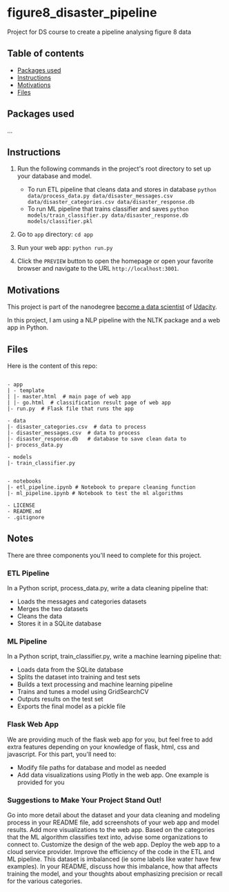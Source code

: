 # figure8_disaster_pipeline
Project for DS course to create a pipeline analysing figure 8 data


## Table of contents

- [Packages used](#packages_used)
- [Instructions](#instructions)
- [Motivations](#motivations)
- [Files](#files)


## Packages used

...

## Instructions
1. Run the following commands in the project's root directory to set up your database and model.

    - To run ETL pipeline that cleans data and stores in database
        `python data/process_data.py data/disaster_messages.csv data/disaster_categories.csv data/disaster_response.db`
    - To run ML pipeline that trains classifier and saves
        `python models/train_classifier.py data/disaster_response.db models/classifier.pkl`

2. Go to `app` directory: `cd app`

3. Run your web app: `python run.py`

4. Click the `PREVIEW` button to open the homepage or open your favorite browser and navigate to the URL `http://localhost:3001`.



## Motivations

This project is part of the nanodegree [become a data scientist](https://eu.udacity.com/course/data-scientist-nanodegree--nd025) of [Udacity](https://eu.udacity.com/).

In this project, I am using a NLP pipeline with the NLTK package and a web app in Python.



## Files

Here is the content of this repo:

```text

- app
| - template
| |- master.html  # main page of web app
| |- go.html  # classification result page of web app
|- run.py  # Flask file that runs the app

- data
|- disaster_categories.csv  # data to process 
|- disaster_messages.csv  # data to process
|- disaster_response.db   # database to save clean data to
|- process_data.py

- models
|- train_classifier.py


- notebooks
|- etl_pipeline.ipynb # Notebook to prepare cleaning function
|- ml_pipeline.ipynb # Notebook to test the ml algorithms

- LICENSE
- README.md
- .gitignore

```


## Notes
There are three components you'll need to complete for this project.
### ETL Pipeline
In a Python script, process_data.py, write a data cleaning pipeline that:

- Loads the messages and categories datasets
- Merges the two datasets
- Cleans the data
- Stores it in a SQLite database

### ML Pipeline
In a Python script, train_classifier.py, write a machine learning pipeline that:

- Loads data from the SQLite database
- Splits the dataset into training and test sets
- Builds a text processing and machine learning pipeline
- Trains and tunes a model using GridSearchCV
- Outputs results on the test set
- Exports the final model as a pickle file

### Flask Web App
We are providing much of the flask web app for you, but feel free to add extra features depending on your knowledge of flask, html, css and javascript. For this part, you'll need to:

- Modify file paths for database and model as needed
- Add data visualizations using Plotly in the web app. One example is provided for you





### Suggestions to Make Your Project Stand Out!
Go into more detail about the dataset and your data cleaning and modeling process in your README file, add screenshots of your web app and model results.
Add more visualizations to the web app.
Based on the categories that the ML algorithm classifies text into, advise some organizations to connect to.
Customize the design of the web app.
Deploy the web app to a cloud service provider.
Improve the efficiency of the code in the ETL and ML pipeline.
This dataset is imbalanced (ie some labels like water have few examples). In your README, discuss how this imbalance, how that affects training the model, and your thoughts about emphasizing precision or recall for the various categories.